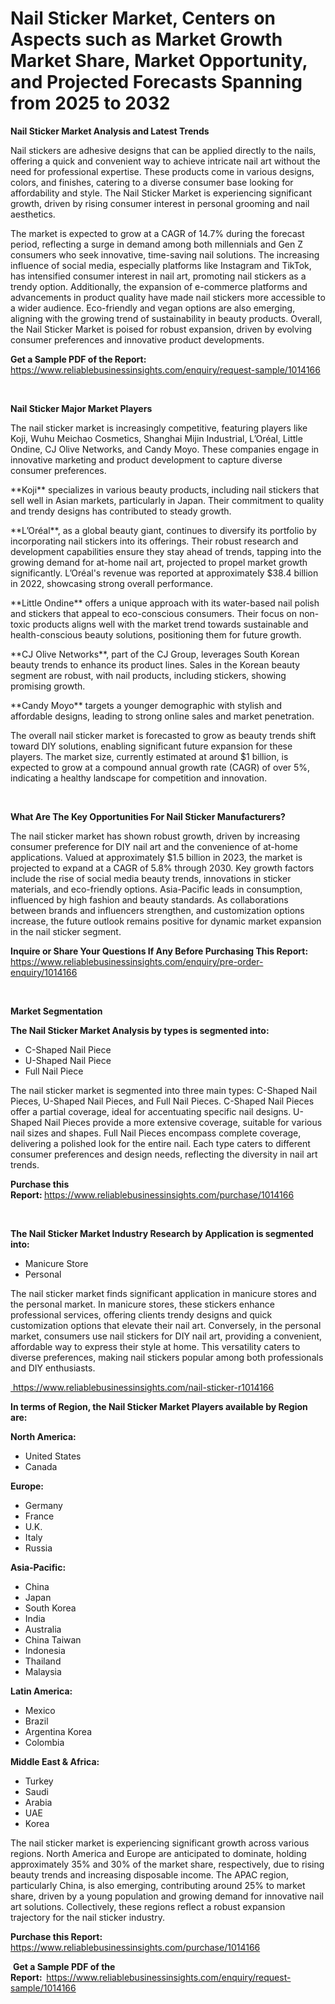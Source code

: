 <p><h1>Nail Sticker Market, Centers on Aspects such as Market Growth Market Share, Market Opportunity, and Projected Forecasts Spanning from 2025 to 2032</h1></p><p><strong>Nail Sticker Market Analysis and Latest Trends</strong></p>
<p><p>Nail stickers are adhesive designs that can be applied directly to the nails, offering a quick and convenient way to achieve intricate nail art without the need for professional expertise. These products come in various designs, colors, and finishes, catering to a diverse consumer base looking for affordability and style. The Nail Sticker Market is experiencing significant growth, driven by rising consumer interest in personal grooming and nail aesthetics.</p><p>The market is expected to grow at a CAGR of 14.7% during the forecast period, reflecting a surge in demand among both millennials and Gen Z consumers who seek innovative, time-saving nail solutions. The increasing influence of social media, especially platforms like Instagram and TikTok, has intensified consumer interest in nail art, promoting nail stickers as a trendy option. Additionally, the expansion of e-commerce platforms and advancements in product quality have made nail stickers more accessible to a wider audience. Eco-friendly and vegan options are also emerging, aligning with the growing trend of sustainability in beauty products. Overall, the Nail Sticker Market is poised for robust expansion, driven by evolving consumer preferences and innovative product developments.</p></p>
<p><strong>Get a Sample PDF of the Report:&nbsp;</strong> <a href="https://www.reliablebusinessinsights.com/enquiry/request-sample/1014166?utm_campaign=1847&utm_medium=2&utm_source=Github&utm_content=ia&utm_term=17042025&utm_id=nail-sticker">https://www.reliablebusinessinsights.com/enquiry/request-sample/1014166</a></p>
<p>&nbsp;</p>
<p><strong>Nail Sticker Major Market Players</strong></p>
<p><p>The nail sticker market is increasingly competitive, featuring players like Koji, Wuhu Meichao Cosmetics, Shanghai Mijin Industrial, L’Oréal, Little Ondine, CJ Olive Networks, and Candy Moyo. These companies engage in innovative marketing and product development to capture diverse consumer preferences.</p><p>**Koji** specializes in various beauty products, including nail stickers that sell well in Asian markets, particularly in Japan. Their commitment to quality and trendy designs has contributed to steady growth. </p><p>**L’Oréal**, as a global beauty giant, continues to diversify its portfolio by incorporating nail stickers into its offerings. Their robust research and development capabilities ensure they stay ahead of trends, tapping into the growing demand for at-home nail art, projected to propel market growth significantly. L’Oréal's revenue was reported at approximately $38.4 billion in 2022, showcasing strong overall performance.</p><p>**Little Ondine** offers a unique approach with its water-based nail polish and stickers that appeal to eco-conscious consumers. Their focus on non-toxic products aligns well with the market trend towards sustainable and health-conscious beauty solutions, positioning them for future growth.</p><p>**CJ Olive Networks**, part of the CJ Group, leverages South Korean beauty trends to enhance its product lines. Sales in the Korean beauty segment are robust, with nail products, including stickers, showing promising growth. </p><p>**Candy Moyo** targets a younger demographic with stylish and affordable designs, leading to strong online sales and market penetration.</p><p>The overall nail sticker market is forecasted to grow as beauty trends shift toward DIY solutions, enabling significant future expansion for these players. The market size, currently estimated at around $1 billion, is expected to grow at a compound annual growth rate (CAGR) of over 5%, indicating a healthy landscape for competition and innovation.</p></p>
<p>&nbsp;</p>
<p><strong>What Are The Key Opportunities For Nail Sticker Manufacturers?</strong></p>
<p><p>The nail sticker market has shown robust growth, driven by increasing consumer preference for DIY nail art and the convenience of at-home applications. Valued at approximately $1.5 billion in 2023, the market is projected to expand at a CAGR of 5.8% through 2030. Key growth factors include the rise of social media beauty trends, innovations in sticker materials, and eco-friendly options. Asia-Pacific leads in consumption, influenced by high fashion and beauty standards. As collaborations between brands and influencers strengthen, and customization options increase, the future outlook remains positive for dynamic market expansion in the nail sticker segment.</p></p>
<p><strong>Inquire or Share Your Questions If Any Before Purchasing This Report:</strong> <a href="https://www.reliablebusinessinsights.com/enquiry/pre-order-enquiry/1014166?utm_campaign=1847&utm_medium=2&utm_source=Github&utm_content=ia&utm_term=17042025&utm_id=nail-sticker">https://www.reliablebusinessinsights.com/enquiry/pre-order-enquiry/1014166</a></p>
<p>&nbsp;</p>
<p><strong>Market Segmentation</strong></p>
<p><strong>The Nail Sticker Market Analysis by types is segmented into:</strong></p>
<p><ul><li>C-Shaped Nail Piece</li><li>U-Shaped Nail Piece</li><li>Full Nail Piece</li></ul></p>
<p><p>The nail sticker market is segmented into three main types: C-Shaped Nail Pieces, U-Shaped Nail Pieces, and Full Nail Pieces. C-Shaped Nail Pieces offer a partial coverage, ideal for accentuating specific nail designs. U-Shaped Nail Pieces provide a more extensive coverage, suitable for various nail sizes and shapes. Full Nail Pieces encompass complete coverage, delivering a polished look for the entire nail. Each type caters to different consumer preferences and design needs, reflecting the diversity in nail art trends.</p></p>
<p><strong>Purchase this Report:&nbsp;</strong><a href="https://www.reliablebusinessinsights.com/purchase/1014166?utm_campaign=1847&utm_medium=2&utm_source=Github&utm_content=ia&utm_term=17042025&utm_id=nail-sticker">https://www.reliablebusinessinsights.com/purchase/1014166</a></p>
<p>&nbsp;</p>
<p><strong>The Nail Sticker Market Industry Research by Application is segmented into:</strong></p>
<p><ul><li>Manicure Store</li><li>Personal</li></ul></p>
<p><p>The nail sticker market finds significant application in manicure stores and the personal market. In manicure stores, these stickers enhance professional services, offering clients trendy designs and quick customization options that elevate their nail art. Conversely, in the personal market, consumers use nail stickers for DIY nail art, providing a convenient, affordable way to express their style at home. This versatility caters to diverse preferences, making nail stickers popular among both professionals and DIY enthusiasts.</p></p>
<p><a href="https://www.reliablebusinessinsights.com/nail-sticker-r1014166?utm_campaign=1847&utm_medium=2&utm_source=Github&utm_content=ia&utm_term=17042025&utm_id=nail-sticker">&nbsp;https://www.reliablebusinessinsights.com/nail-sticker-r1014166</a></p>
<p><strong>In terms of Region, the Nail Sticker Market Players available by Region are:</strong></p>
<p>
    <p> <strong> North America: </strong>
        <ul>
            <li>United States</li>
            <li>Canada</li>
        </ul>
        </p> 
    <p> <strong> Europe: </strong>
        <ul>
            <li>Germany</li>
            <li>France</li>
            <li>U.K.</li>
            <li>Italy</li>
            <li>Russia</li>
        </ul>
        </p> 
    <p> <strong> Asia-Pacific: </strong>
        <ul>
            <li>China</li>
            <li>Japan</li>
            <li>South Korea</li>
            <li>India</li>
            <li>Australia</li>
            <li>China Taiwan</li>
            <li>Indonesia</li>
            <li>Thailand</li>
            <li>Malaysia</li>
        </ul>
        </p> 
    <p> <strong> Latin America: </strong>
        <ul>
            <li>Mexico</li>
            <li>Brazil</li>
            <li>Argentina Korea</li>
            <li>Colombia</li>
        </ul>
        </p> 
    <p> <strong> Middle East & Africa: </strong>
        <ul>
            <li>Turkey</li>
            <li>Saudi</li>
            <li>Arabia</li>
            <li>UAE</li>
            <li>Korea</li>
        </ul>
    </p>
    </p>
<p><p>The nail sticker market is experiencing significant growth across various regions. North America and Europe are anticipated to dominate, holding approximately 35% and 30% of the market share, respectively, due to rising beauty trends and increasing disposable income. The APAC region, particularly China, is also emerging, contributing around 25% to market share, driven by a young population and growing demand for innovative nail art solutions. Collectively, these regions reflect a robust expansion trajectory for the nail sticker industry.</p></p>
<p><strong>Purchase this Report: </strong><a href="https://www.reliablebusinessinsights.com/purchase/1014166?utm_campaign=1847&utm_medium=2&utm_source=Github&utm_content=ia&utm_term=17042025&utm_id=nail-sticker">https://www.reliablebusinessinsights.com/purchase/1014166</a></p>
<p>&nbsp;<strong>Get a Sample PDF of the Report:&nbsp;&nbsp;</strong><a href="https://www.reliablebusinessinsights.com/enquiry/request-sample/1014166?utm_campaign=1847&utm_medium=2&utm_source=Github&utm_content=ia&utm_term=17042025&utm_id=nail-sticker">https://www.reliablebusinessinsights.com/enquiry/request-sample/1014166</a></p>
<p><strong></strong></p>
<p><p></p><p></p><p></p></p>